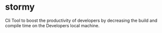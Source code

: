 # stormy

Cli Tool to boost the productivity of developers by decreasing the build and compile time on the Developers local machine.
